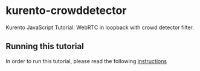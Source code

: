kurento-crowddetector
=====================

Kurento JavaScript Tutorial: WebRTC in loopback with crowd detector filter.

Running this tutorial
---------------------

In order to run this tutorial, please read the following [instructions](https://kurento.openvidu.io/docs/current/tutorials/js/module-crowddetector.html)

